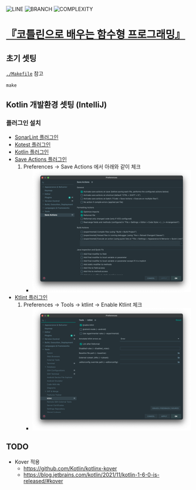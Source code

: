 ![LINE](https://img.shields.io/badge/line--coverage-12.08%25-red.svg)
![BRANCH](https://img.shields.io/badge/branch--coverage-11.32%25-red.svg)
![COMPLEXITY](https://img.shields.io/badge/complexity-14.25-yellow.svg)

# [『코틀린으로 배우는 함수형 프로그래밍』](https://blog.insightbook.co.kr/2019/12/12/코틀린으로-배우는-함수형-프로그래밍/)

## 초기 셋팅

[`./Makefile`](./Makefile) 참고

```shell
make
```

## Kotlin 개발환경 셋팅 (IntelliJ)

### 플러그인 설치

- [SonarLint 플러그인](https://plugins.jetbrains.com/plugin/7973-sonarlint)
- [Kotest 플러그인](https://plugins.jetbrains.com/plugin/14080-kotest)
- [Kotlin 플러그인](https://plugins.jetbrains.com/plugin/6954-kotlin)
- [Save Actions 플러그인](https://plugins.jetbrains.com/plugin/7642-save-actions)
    1. Preferences -> Save Actions 에서 아래와 같이 체크
        - <img src="./img/save-actions.png" width="1094" alt="Save Actions" />
- [Ktlint 플러그인](https://plugins.jetbrains.com/plugin/15057-ktlint-unofficial-)
    1. Preferences -> Tools -> ktlint -> Enable Ktlint 체크
        - <img src="./img/ktlint.png" width="1094" alt="Enable Ktlint" />

## TODO

- Kover 적용
    - https://github.com/Kotlin/kotlinx-kover
    - https://blog.jetbrains.com/kotlin/2021/11/kotlin-1-6-0-is-released/#kover
